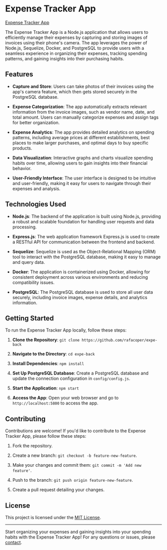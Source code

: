 # Expense Tracker App

[Expense Tracker App](app_screenshot.png)

The Expense Tracker App is a Node.js application that allows users to efficiently manage their expenses by capturing and storing images of invoices using their phone's camera. The app leverages the power of Node.js, Sequelize, Docker, and PostgreSQL to provide users with a seamless experience in organizing their expenses, tracking spending patterns, and gaining insights into their purchasing habits.

## Features

- **Capture and Store**: Users can take photos of their invoices using the app's camera feature, which then gets stored securely in the PostgreSQL database.

- **Expense Categorization**: The app automatically extracts relevant information from the invoice images, such as vendor name, date, and total amount. Users can manually categorize expenses and assign tags for better organization.

- **Expense Analytics**: The app provides detailed analytics on spending patterns, including average prices at different establishments, best places to make larger purchases, and optimal days to buy specific products.

- **Data Visualization**: Interactive graphs and charts visualize spending habits over time, allowing users to gain insights into their financial behavior.

- **User-Friendly Interface**: The user interface is designed to be intuitive and user-friendly, making it easy for users to navigate through their expenses and analysis.

## Technologies Used

- **Node.js**: The backend of the application is built using Node.js, providing a robust and scalable foundation for handling user requests and data processing.

- **Express.js**: The web application framework Express.js is used to create a RESTful API for communication between the frontend and backend.

- **Sequelize**: Sequelize is used as the Object-Relational Mapping (ORM) tool to interact with the PostgreSQL database, making it easy to manage and query data.

- **Docker**: The application is containerized using Docker, allowing for consistent deployment across various environments and reducing compatibility issues.

- **PostgreSQL**: The PostgreSQL database is used to store all user data securely, including invoice images, expense details, and analytics information.

## Getting Started

To run the Expense Tracker App locally, follow these steps:

1. **Clone the Repository**: `git clone https://github.com/rafacoper/expe-back`

2. **Navigate to the Directory**: `cd expe-back`

3. **Install Dependencies**: `npm install`

4. **Set Up PostgreSQL Database**: Create a PostgreSQL database and update the connection configuration in `config/config.js`.

5. **Start the Application**: `npm start`

6. **Access the App**: Open your web browser and go to `http://localhost:5800` to access the app.

## Contributing

Contributions are welcome! If you'd like to contribute to the Expense Tracker App, please follow these steps:

1. Fork the repository.

2. Create a new branch: `git checkout -b feature-new-feature`.

3. Make your changes and commit them: `git commit -m 'Add new feature'`.

4. Push to the branch: `git push origin feature-new-feature`.

5. Create a pull request detailing your changes.

## License

This project is licensed under the [MIT License](LICENSE).

---

Start organizing your expenses and gaining insights into your spending habits with the Expense Tracker App! For any questions or issues, please [contact](mailto:rafaelbarbosa.tecnologia@gmail.com).
